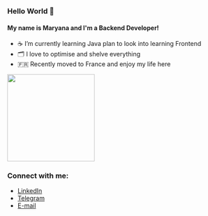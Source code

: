 ### Hello World 👋

#### My name is Maryana and I'm a Backend Developer!

- ☕️ I’m currently learning Java plan to look into learning Frontend
- 🗂 I love to optimise and shelve everything
- 🇫🇷 Recently moved to France and enjoy my life here

<div id="header" align="start">
  <img src="https://github.com/maryana-la/maryana-la/assets/75047240/049242c0-822a-4b29-bab3-a342a9845383" width="200"/>
</div>

### Connect with me:
- <a href="https://www.linkedin.com/in/maryana-l-32960082" target="blank">LinkedIn</a>
- <a href="https://t.me/beyond_of_the_world" target="blank">Telegram</a>
- <a href="m.layshchuk@gmail.com" target="blank">E-mail</a>

<!--
**maryana-la/maryana-la** is a ✨ _special_ ✨ repository because its `README.md` (this file) appears on your GitHub profile.

Here are some ideas to get you started:

- 🔭 I’m currently working on ...
- 🌱 I’m currently learning ...
- 👯 I’m looking to collaborate on ...
- 🤔 I’m looking for help with ...
- 💬 Ask me about ...
- 📫 How to reach me: ...
- 😄 Pronouns: ...
- ⚡ Fun fact: ...
-->
